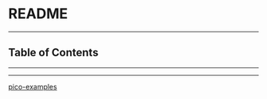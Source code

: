 # README

<!-- File: README.md -->
<!-- Auther: YJ -->
<!-- Email: yj1516268@outlook.com -->
<!-- Created Time: 2021-06-08 17:18:14 -->

---

## Table of Contents

<!-- vim-markdown-toc GFM -->

<!-- vim-markdown-toc -->

---

<!-- Object info -->

---

[pico-examples](https://github.com/raspberrypi/pico-examples)
